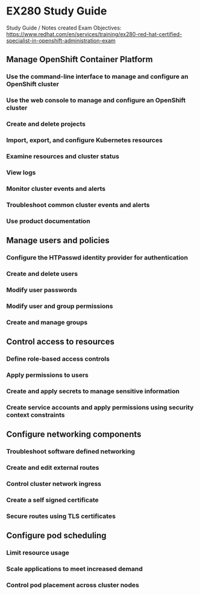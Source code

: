 # EX280 Study Guide

Study Guide / Notes created Exam Objectives: https://www.redhat.com/en/services/training/ex280-red-hat-certified-specialist-in-openshift-administration-exam


## Manage OpenShift Container Platform

### Use the command-line interface to manage and configure an OpenShift cluster
### Use the web console to manage and configure an OpenShift cluster
### Create and delete projects


### Import, export, and configure Kubernetes resources
### Examine resources and cluster status
### View logs
### Monitor cluster events and alerts
### Troubleshoot common cluster events and alerts
### Use product documentation

## Manage users and policies

### Configure the HTPasswd identity provider for authentication
### Create and delete users
### Modify user passwords
### Modify user and group permissions
### Create and manage groups

## Control access to resources

### Define role-based access controls
### Apply permissions to users
### Create and apply secrets to manage sensitive information
### Create service accounts and apply permissions using security context constraints
## Configure networking components

### Troubleshoot software defined networking
### Create and edit external routes
### Control cluster network ingress
### Create a self signed certificate
### Secure routes using TLS certificates

## Configure pod scheduling

### Limit resource usage
### Scale applications to meet increased demand
### Control pod placement across cluster nodes

